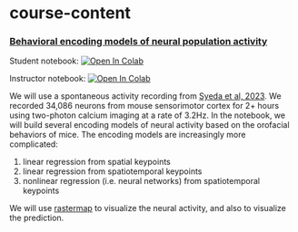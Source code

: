 # course-content

### [Behavioral encoding models of neural population activity](behavior_encoding/)

Student notebook: [![Open In Colab](https://colab.research.google.com/assets/colab-badge.svg)](https://colab.research.google.com/github/MouseLand/course-content/blob/main/notebooks/tutorial.ipynb)

Instructor notebook: [![Open In Colab](https://colab.research.google.com/assets/colab-badge.svg)](https://colab.research.google.com/github/MouseLand/course-content/blob/main/notebooks/tutorial_solutions.ipynb)

We will use a spontaneous activity recording from [Syeda et al, 2023](https://www.biorxiv.org/content/10.1101/2022.11.03.515121v1.abstract). We recorded 34,086 neurons from mouse sensorimotor cortex for 2+ hours using two-photon calcium imaging at a rate of 3.2Hz. In the notebook, we will build several encoding models of neural activity based on the orofacial behaviors of mice. The encoding models are increasingly more complicated:

1. linear regression from spatial keypoints
2. linear regression from spatiotemporal keypoints
3. nonlinear regression (i.e. neural networks) from spatiotemporal keypoints

We will use [rastermap](https://github.com/mouseland/rastermap) to visualize the neural activity, and also to visualize the prediction.


